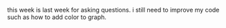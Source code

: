this week is last week for asking questions. i still need to improve my code such as how to add color to graph. 
